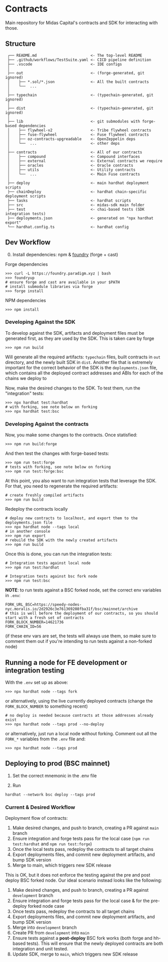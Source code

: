# Contracts

Main repository for Midas Capital's contracts and SDK for interacting with those.

## Structure

```text
 ┌── README.md                        <- The top-level README
 ├── .github/workflows/TestSuite.yaml <- CICD pipeline definition
 ├── .vscode                          <- IDE configs
 │
 ├── out                              <- (forge-generated, git ignored)
 │    ├── *.sol/*.json                <- All the built contracts
 │    └──  ...                        
 │
 ├── typechain                        <- (typechain-generated, git ignored)
 │
 ├── dist                             <- (typechain-generated, git ignored)
 │
 ├── lib                              <- git submodules with forge-based dependencies
 │    ├── flywheel-v2                 <- Tribe flywheel contracts
 │    ├── fuse-flywheel               <- Fuse flywheel contracts
 │    ├── oz-contracts-upgreadable    <- OpenZeppelin deps
 │    └──  ...                        <- other deps
 │
 ├── contracts                        <- All of our contracts
 │    ├── compound                    <- Compound interfaces
 │    ├── external                    <- External contracts we require
 │    ├── oracles                     <- Oracle contracts
 │    ├── utils                       <- Utility contracts
 │    └──  ...                        <- Main Fuse contracts
 │
 ├── deploy                           <- main hardhat deployment scripts
 ├── chainDeploy                      <- hardhat chain-specific deployment scripts 
 ├── tasks                            <- hardhat scripts
 ├── src                              <- midas-sdk main folder
 ├── test                             <- chai-based tests (SDK integration tests)
 ├── deployments.json                 <- generated on "npx hardhat export"
 └── hardhat.config.ts                <- hardhat config
```

## Dev Workflow

0. Install dependencies: npm & [foundry](https://github.com/gakonst/foundry) (forge + cast)

Forge dependencies

```text
>>> curl -L https://foundry.paradigm.xyz | bash 
>>> foundryup
# ensure forge and cast are available in your $PATH
# install submodule libraries via forge 
>>> forge install 
```

NPM dependencies

```text
>>> npm install
```

### Developing Against the SDK

To develop against the SDK, artifacts and deployment files must be generated first, as they are used by the SDK.
This is taken care by forge

```shell
>>> npm run build
```

Will generate all the required artifacts: `typechain` files, built contracts in `out` directory, and the newly built
SDK in `dist`. Another file that is extremely important for the correct behavior of the SDK is the
`deployments.json` file, which contains all the deployed contract addresses and ABIs for each of the 
chains we deploy to

Now, make the desired changes to the SDK. To test them, run the "integration" tests:

```shell
>>> npx hardhat test:hardhat
# with forking, see note below on forking
>>> npx hardhat test:bsc 
```

### Developing Against the contracts

Now, you make some changes to the contracts. Once statisfied:

```shell
>>> npm run build:forge
```

And then test the changes with forge-based tests:

```shell
>>> npm run test:forge
# tests with forking, see note below on forking
>>> npm run test:forge:bsc
```

At this point, you also want to run integration tests that leverage the SDK. For that, you need to 
regenerate the required artifacts:

```shell
# create freshly compiled artifacts
>>> npm run build
```

Redeploy the contracts locally

```shell
# deploy new contracts to localhost, and export them to the deployments.json file
>>> npx hardhat node --tags local
# in another console
>>> npm run export
# rebuild the SDK with the newly created artifacts
>>> npm run build
```

Once this is done, you can run the integration tests:


```shell
# Integration tests against local node
>>> npm run test:hardhat
```

```shell
# Integration tests against bsc fork node
>>> npm run test:bsc
```

**NOTE**: to run tests against a BSC forked node, set the correct env variables in `.env`:
```
FORK_URL_BSC=https://speedy-nodes-nyc.moralis.io/2d2926c3e761369208fba31f/bsc/mainnet/archive
# this is well before the deployment of our contracts, so you should start with a fresh set of contracts
FORK_BLOCK_NUMBER=14621736
FORK_CHAIN_ID=56
```

(if these env vars are set, the tests will always use them, so make sure to comment them out if you're intending
to run tests against a non-forked node)

## Running a node for FE development or integration testing

With the `.env` set up as above:

```shell
>>> npx hardhat node --tags fork
```
or alternatively, using the live currently deployed contracts (change the `FORK_BLOCK_NUMBER` to something recent)

```shell
# no deploy is needed because contracts at those addresses already exist
>>> npx hardhat node --tags prod --no-deploy
```

or alternatively, just run a local node without forking. Comment out all the `FORK_*` variables from the `.env` file
and:

```shell
>>> npx hardhat node --tags prod 
```

## Deploying to prod (BSC mainnet)

1. Set the correct mnemonic in the .env file

2. Run

```
hardhat --network bsc deploy --tags prod
```

### Current & Desired Workflow

Deployment flow of contracts:

1. Make desired changes, and push to branch, creating a PR against `main` branch
2. Ensure integration and forge tests pass for the local case (`npm run test:hardhat` and `npm run test:forge`)
3. Once the local tests pass, redeploy the contracts to all target chains
4. Export deployments files, and commit new deployment artifacts, and bump SDK version
6. Merge to main, which triggers new SDK release

This is OK, but it does not enforce the testing against the pre and post deploy BSC forked node. Our ideal scenario instead
looks like the following:

1. Make desired changes, and push to branch, creating a PR against `development` branch
2. Ensure integration and forge tests pass for the local case & for the pre-deploy forked node case
3. Once tests pass, redeploy the contracts to all target chains 
4. Export deployments files, and commit new deployment artifacts, and bump SDK version
5. Merge into `development` branch
6. Create PR from `development` into `main` 
7. Ensure tests against a **post-deploy** BSC fork works (both forge and hh-based tests). This will ensure that 
the newly deployed contracts are both integration and unit tested.
8. Update SDK, merge to `main`, which triggers new SDK release 